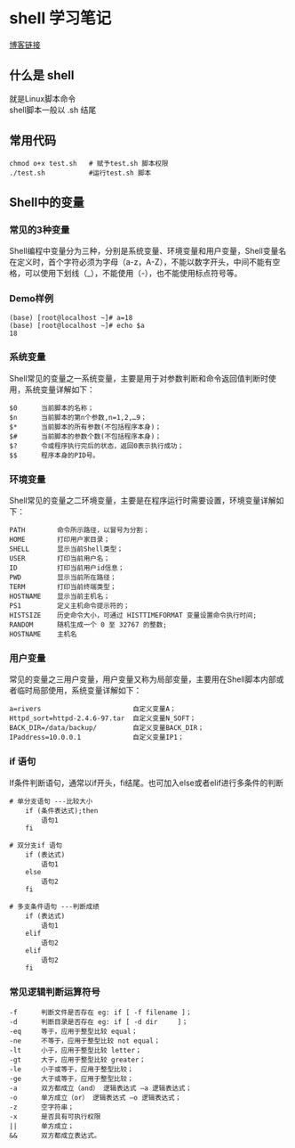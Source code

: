 # shell 学习笔记

[博客链接](https://blog.csdn.net/weixin_42313749/article/details/120524768?ops_request_misc=%257B%2522request%255Fid%2522%253A%2522169841398716800215055800%2522%252C%2522scm%2522%253A%252220140713.130102334..%2522%257D&request_id=169841398716800215055800&biz_id=0&utm_medium=distribute.pc_search_result.none-task-blog-2~all~top_positive~default-1-120524768-null-null.142^v96^pc_search_result_base4&utm_term=shell&spm=1018.2226.3001.4187)

## 什么是 shell
就是Linux脚本命令</br>
shell脚本一般以 .sh 结尾


## 常用代码
```shell
chmod o+x test.sh   # 赋予test.sh 脚本权限
./test.sh           #运行test.sh 脚本
```

## Shell中的变量
### 常见的3种变量
Shell编程中变量分为三种，分别是系统变量、环境变量和用户变量，Shell变量名在定义时，首个字符必须为字母（a-z，A-Z），不能以数字开头，中间不能有空格，可以使用下划线（_），不能使用（-），也不能使用标点符号等。

### Demo样例
```shell
(base) [root@localhost ~]# a=18
(base) [root@localhost ~]# echo $a
18
```
### 系统变量
Shell常见的变量之一系统变量，主要是用于对参数判断和命令返回值判断时使用，系统变量详解如下：

```
$0 		当前脚本的名称；
$n 		当前脚本的第n个参数,n=1,2,…9；
$* 		当前脚本的所有参数(不包括程序本身)；
$# 		当前脚本的参数个数(不包括程序本身)；
$? 		令或程序执行完后的状态，返回0表示执行成功；
$$ 		程序本身的PID号。
```

### 环境变量
Shell常见的变量之二环境变量，主要是在程序运行时需要设置，环境变量详解如下：

```
PATH  		命令所示路径，以冒号为分割；
HOME  		打印用户家目录；
SHELL 		显示当前Shell类型；
USER  		打印当前用户名；
ID    		打印当前用户id信息；
PWD   		显示当前所在路径；
TERM  		打印当前终端类型；
HOSTNAME    显示当前主机名；
PS1         定义主机命令提示符的；
HISTSIZE    历史命令大小，可通过 HISTTIMEFORMAT 变量设置命令执行时间;
RANDOM      随机生成一个 0 至 32767 的整数;
HOSTNAME    主机名
```

### 用户变量
常见的变量之三用户变量，用户变量又称为局部变量，主要用在Shell脚本内部或者临时局部使用，系统变量详解如下：
```
a=rivers 				       自定义变量A；
Httpd_sort=httpd-2.4.6-97.tar  自定义变量N_SOFT；
BACK_DIR=/data/backup/         自定义变量BACK_DIR；
IPaddress=10.0.0.1			   自定义变量IP1；
```

### if 语句
If条件判断语句，通常以if开头，fi结尾。也可加入else或者elif进行多条件的判断

```
# 单分支语句 ---比较大小
	if (条件表达式);then
		语句1
	fi

# 双分支if 语句
	if (表达式)
		语句1
	else
		语句2
	fi

# 多支条件语句 ---判断成绩
	if (表达式)
		语句1
	elif
		语句2
	elif
		语句2
	fi  
```

### 常见逻辑判断运算符号
```
-f	 	判断文件是否存在 eg: if [ -f filename ]；
-d	 	判断目录是否存在 eg: if [ -d dir     ]；
-eq		等于，应用于整型比较 equal；
-ne		不等于，应用于整型比较 not equal；
-lt		小于，应用于整型比较 letter；
-gt		大于，应用于整型比较 greater；
-le		小于或等于，应用于整型比较；
-ge 	大于或等于，应用于整型比较；
-a		双方都成立（and） 逻辑表达式 –a 逻辑表达式；
-o		单方成立（or） 逻辑表达式 –o 逻辑表达式；
-z		空字符串；
-x      是否具有可执行权限
||      单方成立；
&&      双方都成立表达式。
```









